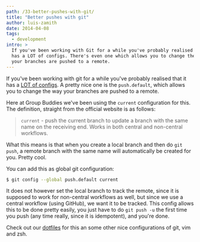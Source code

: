 ```yaml
---
path: /33-better-pushes-with-git/
title: "Better pushes with git"
author: luis-zamith
date: 2014-04-08
tags:
  - development
intro: >
  If you've been working with Git for a while you've probably realised that it
  has a LOT of configs. There's even one which allows you to change the way
  your branches are pushed to a remote.
---
```


If you've been working with git for a while you've probably realised that it has a [LOT of configs](https://git-scm.com/docs/git-config). A pretty nice one is the `push.default`, which allows you to change the way your branches are pushed to a remote.

Here at Group Buddies we've been using the `current` configuration for this. The definition, straight from the official website is as follows:

> `current` - push the current branch to update a branch with the same name on the receiving end. Works in both central and non-central workflows.

What this means is that when you create a local branch and then do `git push`, a remote branch with the same name will automatically be created for you. Pretty cool.

You can add this as global git configuration:

``` bash
$ git config --global push.default current
```  
It does not however set the local branch to track the remote, since it is supposed to work for non-central workflows as well, but since we use a central workflow (using GitHub), we want it to be tracked. This config allows this to be done pretty easily, you just have to do `git push -u` the first time you push (any time really, since it is idempotent), and you're done.

Check out our [dotfiles](https://github.com/groupbuddies/dotfiles) for this an some other nice configurations of git, vim and zsh.
